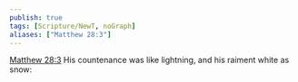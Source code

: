 ```yaml
---
publish: true
tags: [Scripture/NewT, noGraph]
aliases: ["Matthew 28:3"]
---
```

[Matthew 28:3](https://churchofjesuschrist.org/study/scriptures/nt/matt/28?lang=eng&id=p3#p3) His countenance was like lightning, and his raiment white as snow:

